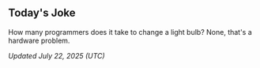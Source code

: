 ## Today's Joke
How many programmers does it take to change a light bulb? None, that's a hardware problem.

*Updated July 22, 2025 (UTC)*
